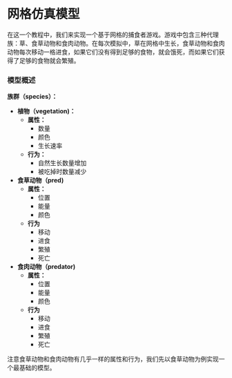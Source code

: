 # 网格仿真模型

在这一个教程中，我们来实现一个基于网格的捕食者游戏。游戏中包含三种代理族：草、食草动物和食肉动物。在每次模拟中，草在网格中生长，食草动物和食肉动物每次移动一格进食，如果它们没有得到足够的食物，就会饿死，而如果它们获得了足够的食物就会繁殖。

### 模型概述

**族群（species）：**

* **植物（vegetation\)：**
  * **属性：**
    * 数量
    * 颜色
    * 生长速率
  * **行为：**
    * 自然生长数量增加
    * 被吃掉时数量减少
* **食草动物（pred\)**
  * **属性：**
    * 位置
    * 能量
    * 颜色
  * **行为**
    * 移动
    * 进食
    * 繁殖
    * 死亡
* **食肉动物（predator\)**
  * **属性：**
    * 位置
    * 能量
    * 颜色
  * **行为**
    * 移动
    * 进食
    * 繁殖
    * 死亡

注意食草动物和食肉动物有几乎一样的属性和行为，我们先以食草动物为例实现一个最基础的模型。

